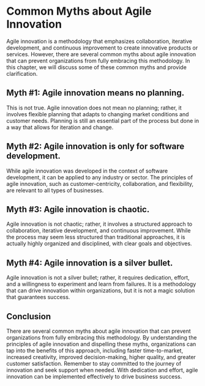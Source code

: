 # Common Myths about Agile Innovation

Agile innovation is a methodology that emphasizes collaboration, iterative development, and continuous improvement to create innovative products or services. However, there are several common myths about agile innovation that can prevent organizations from fully embracing this methodology. In this chapter, we will discuss some of these common myths and provide clarification.

Myth #1: Agile innovation means no planning.
--------------------------------------------

This is not true. Agile innovation does not mean no planning; rather, it involves flexible planning that adapts to changing market conditions and customer needs. Planning is still an essential part of the process but done in a way that allows for iteration and change.

Myth #2: Agile innovation is only for software development.
-----------------------------------------------------------

While agile innovation was developed in the context of software development, it can be applied to any industry or sector. The principles of agile innovation, such as customer-centricity, collaboration, and flexibility, are relevant to all types of businesses.

Myth #3: Agile innovation is chaotic.
-------------------------------------

Agile innovation is not chaotic; rather, it involves a structured approach to collaboration, iterative development, and continuous improvement. While the process may seem less structured than traditional approaches, it is actually highly organized and disciplined, with clear goals and objectives.

Myth #4: Agile innovation is a silver bullet.
---------------------------------------------

Agile innovation is not a silver bullet; rather, it requires dedication, effort, and a willingness to experiment and learn from failures. It is a methodology that can drive innovation within organizations, but it is not a magic solution that guarantees success.

Conclusion
----------

There are several common myths about agile innovation that can prevent organizations from fully embracing this methodology. By understanding the principles of agile innovation and dispelling these myths, organizations can tap into the benefits of this approach, including faster time-to-market, increased creativity, improved decision-making, higher quality, and greater customer satisfaction. Remember to stay committed to the journey of innovation and seek support when needed. With dedication and effort, agile innovation can be implemented effectively to drive business success.
